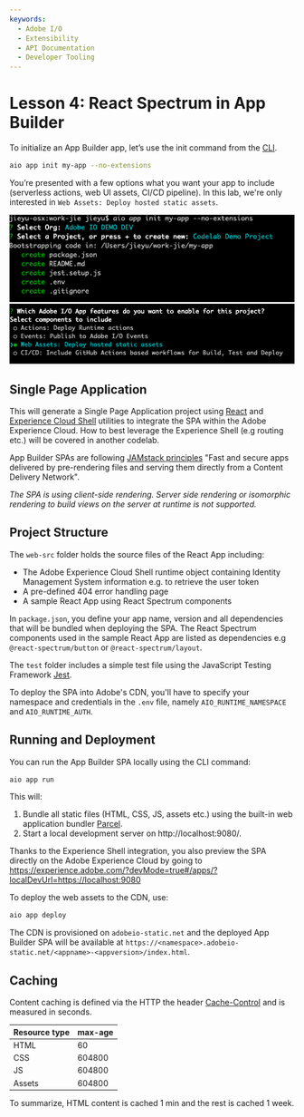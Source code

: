 ```yaml
---
keywords:
  - Adobe I/O
  - Extensibility
  - API Documentation
  - Developer Tooling
---
```


# Lesson 4: React Spectrum in App Builder

To initialize an App Builder app, let’s use the init command from the [CLI](https://github.com/adobe/aio-cli).

```bash
aio app init my-app --no-extensions
```

You’re presented with a few options what you want your app to include (serverless actions, web UI assets, CI/CD pipeline). 
In this lab, we're only interested in `Web Assets: Deploy hosted static assets`.

![web-assets](assets/web-assets-1.png)
![web-assets](assets/web-assets-2.png)

## Single Page Application

This will generate a Single Page Application project using [React](https://reactjs.org/) and [Experience Cloud Shell](../../guides/exc_app/index.md) utilities to integrate the SPA within the Adobe Experience Cloud.
How to best leverage the Experience Shell (e.g routing etc.) will be covered in another codelab.

App Builder SPAs are following [JAMstack principles](https://jamstack.org/) "Fast and secure apps delivered by pre-rendering files and serving them directly from a Content Delivery Network". 

*The SPA is using client-side rendering. Server side rendering or isomorphic rendering to build views on the server at runtime is not supported.*

## Project Structure

The `web-src` folder holds the source files of the React App including:

* The Adobe Experience Cloud Shell runtime object containing Identity Management System information e.g. to retrieve the user token
* A pre-defined 404 error handling page
* A sample React App using React Spectrum components

In `package.json`, you define your app name, version and all dependencies that will be bundled when deploying the SPA.
The React Spectrum components used in the sample React App are listed as dependencies e.g `@react-spectrum/button` or `@react-spectrum/layout`.

The `test` folder includes a simple test file using the JavaScript Testing Framework [Jest](https://jestjs.io/).

To deploy the SPA into Adobe's CDN, you'll have to specify your namespace and credentials in the `.env` file, namely `AIO_RUNTIME_NAMESPACE` and `AIO_RUNTIME_AUTH`.

## Running and Deployment

You can run the App Builder SPA locally using the CLI command:

```bash
aio app run
``` 

This will:
 
 1. Bundle all static files (HTML, CSS, JS, assets etc.) using the built-in web application bundler [Parcel](https://parceljs.org/).  
 2. Start a local development server on http://localhost:9080/. 

Thanks to the Experience Shell integration, you also preview the SPA directly on the Adobe Experience Cloud by going to https://experience.adobe.com/?devMode=true#/apps/?localDevUrl=https://localhost:9080

To deploy the web assets to the CDN, use: 

```bash
aio app deploy
```

The CDN is provisioned on `adobeio-static.net` and the deployed App Builder SPA will be available at `https://<namespace>.adobeio-static.net/<appname>-<appversion>/index.html`.

## Caching

Content caching is defined via the HTTP the header [Cache-Control](https://developer.mozilla.org/en-US/docs/Web/HTTP/Headers/Cache-Control) and is measured in seconds.

| Resource type | max-age |
|---------------|---------|
| HTML          | 60      |
| CSS           | 604800  |
| JS            | 604800  |    
| Assets        | 604800  |
  
To summarize, HTML content is cached 1 min and the rest is cached 1 week.


    
 



  




 



  



